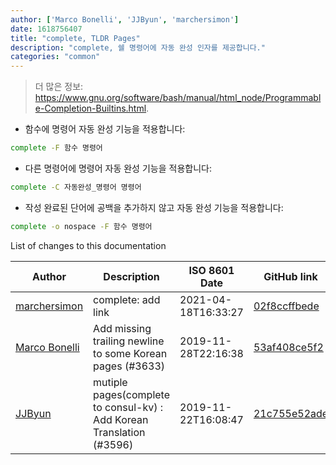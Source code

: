 ```yaml
---
author: ['Marco Bonelli', 'JJByun', 'marchersimon']
date: 1618756407
title: "complete, TLDR Pages"
description: "complete, 쉘 명령어에 자동 완성 인자를 제공합니다."
categories: "common"
---
```

> 더 많은 정보: <https://www.gnu.org/software/bash/manual/html_node/Programmable-Completion-Builtins.html>.

- 함수에 명령어 자동 완성 기능을 적용합니다:

```bash
complete -F 함수 명령어
```

- 다른 명령어에 명령어 자동 완성 기능을 적용합니다:

```bash
complete -C 자동완성_명령어 명령어
```

- 작성 완료된 단어에 공백을 추가하지 않고 자동 완성 기능을 적용합니다:

```bash
complete -o nospace -F 함수 명령어
```
List of changes to this documentation


Author | Description | ISO 8601 Date | GitHub link
------|-----|-----|-----
[marchersimon](mailto:marchersimon@zohomail.eu) | complete: add link | 2021-04-18T16:33:27 | [02f8ccffbede](https://github.com/tldr-pages/tldr/commit/02f8ccffbede5fe1feac284569e1f8a9ee917e09)
[Marco Bonelli](mailto:mebeim@users.noreply.github.com) | Add missing trailing newline to some Korean pages (#3633) | 2019-11-28T22:16:38 | [53af408ce5f2](https://github.com/tldr-pages/tldr/commit/53af408ce5f2cd186e88d32b54203109e890486c)
[JJByun](mailto:jd0909@naver.com) | mutiple pages(complete to consul-kv) : Add Korean Translation (#3596) | 2019-11-22T16:08:47 | [21c755e52ade](https://github.com/tldr-pages/tldr/commit/21c755e52ade9452392011d02ec34fbb1dfa4db5)

